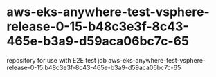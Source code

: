 # aws-eks-anywhere-test-vsphere-release-0-15-b48c3e3f-8c43-465e-b3a9-d59aca06bc7c-65
repository for use with E2E test job aws-eks-anywhere-test-vsphere-release-0-15:b48c3e3f-8c43-465e-b3a9-d59aca06bc7c-65
